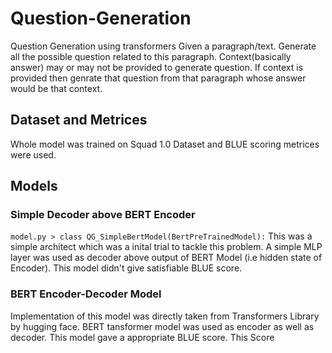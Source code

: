 # Question-Generation
Question Generation using transformers
Given a paragraph/text. Generate all the possible question related to this paragraph. Context(basically answer) may or may not be provided to generate question. If context is provided then genrate that question from that paragraph whose answer would be that context. 


## Dataset and Metrices
Whole model was trained on Squad 1.0 Dataset and BLUE scoring metrices were used.
## Models
### Simple Decoder above BERT Encoder
`model.py > class QG_SimpleBertModel(BertPreTrainedModel):` This was a simple architect which was a inital trial to tackle this problem. A simple MLP layer was used as decoder above output of BERT Model (i.e hidden state of Encoder). This model didn't give satisfiable BLUE score.


### BERT Encoder-Decoder Model
Implementation of this model was directly taken from Transformers Library by hugging face. BERT tansformer model was used as encoder as well as decoder. This model gave a appropriate BLUE score. This Score 
